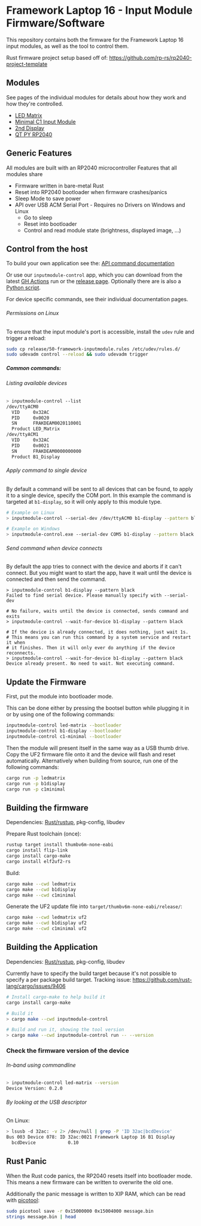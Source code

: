 # Framework Laptop 16 - Input Module Firmware/Software

This repository contains both the firmware for the Framework Laptop 16 input modules,
as well as the tool to control them.

Rust firmware project setup based off of: https://github.com/rp-rs/rp2040-project-template

## Modules

See pages of the individual modules for details about how they work and how
they're controlled.

- [LED Matrix](ledmatrix/README.md)
- [Minimal C1 Input Module](c1minimal/README.md)
- [2nd Display](b1display/README.md)
- [QT PY RP2040](qtpy/README.md)

## Generic Features

All modules are built with an RP2040 microcontroller
Features that all modules share

- Firmware written in bare-metal Rust
- Reset into RP2040 bootloader when firmware crashes/panics
- Sleep Mode to save power
- API over USB ACM Serial Port - Requires no Drivers on Windows and Linux
  - Go to sleep
  - Reset into bootloader
  - Control and read module state (brightness, displayed image, ...)

## Control from the host

To build your own application see the: [API command documentation](commands.md)

Or use our `inputmodule-control` app, which you can download from the latest
[GH Actions](https://github.com/FrameworkComputer/inputmodule-rs/actions) run or
the [release page](https://github.com/FrameworkComputer/inputmodule-rs/releases).
Optionally there are is also a [Python script](python/README.md).

For device specific commands, see their individual documentation pages.

###### Permissions on Linux
To ensure that the input module's port is accessible, install the `udev` rule and trigger a reload:

```sh
sudo cp release/50-framework-inputmodule.rules /etc/udev/rules.d/
sudo udevadm control --reload && sudo udevadm trigger
```

##### Common commands:

###### Listing available devices

```sh
> inputmodule-control --list
/dev/ttyACM0
  VID     0x32AC
  PID     0x0020
  SN      FRAKDEAM0020110001
  Product LED_Matrix
/dev/ttyACM1
  VID     0x32AC
  PID     0x0021
  SN      FRAKDEAM0000000000
  Product B1_Display
```

###### Apply command to single device

By default a command will be sent to all devices that can be found, to apply it
to a single device, specify the COM port.
In this example the command is targeted at `b1-display`, so it will only apply
to this module type.

```sh
# Example on Linux
> inputmodule-control --serial-dev /dev/ttyACM0 b1-display --pattern black

# Example on Windows
> inputmodule-control.exe --serial-dev COM5 b1-display --pattern black
```

###### Send command when device connects

By default the app tries to connect with the device and aborts if it can't
connect. But you might want to start the app, have it wait until the device is
connected and then send the command.

```
> inputmodule-control b1-display --pattern black
Failed to find serial device. Please manually specify with --serial-dev

# No failure, waits until the device is connected, sends command and exits
> inputmodule-control --wait-for-device b1-display --pattern black

# If the device is already connected, it does nothing, just wait 1s.
# This means you can run this command by a system service and restart it when
# it finishes. Then it will only ever do anything if the device reconnects.
> inputmodule-control --wait-for-device b1-display --pattern black
Device already present. No need to wait. Not executing command.
```

## Update the Firmware

First, put the module into bootloader mode.

This can be done either by pressing the bootsel button while plugging it in or
by using one of the following commands:

```sh
inputmodule-control led-matrix --bootloader
inputmodule-control b1-display --bootloader
inputmodule-control c1-minimal --bootloader
```

Then the module will present itself in the same way as a USB thumb drive.
Copy the UF2 firmware file onto it and the device will flash and reset automatically.
Alternatively when building from source, run one of the following commands:

```sh
cargo run -p ledmatrix
cargo run -p b1display
cargo run -p c1minimal
```

## Building the firmware

Dependencies: [Rust/rustup](https://rustup.rs/), pkg-config, libudev

Prepare Rust toolchain (once):

```sh
rustup target install thumbv6m-none-eabi
cargo install flip-link
cargo install cargo-make
cargo install elf2uf2-rs
```

Build:

```sh
cargo make --cwd ledmatrix
cargo make --cwd b1display
cargo make --cwd c1minimal
```

Generate the UF2 update file into `target/thumbv6m-none-eabi/release/`:

```sh
cargo make --cwd ledmatrix uf2
cargo make --cwd b1display uf2
cargo make --cwd c1minimal uf2
```

## Building the Application

Dependencies: [Rust/rustup](https://rustup.rs/), pkg-config, libudev

Currently have to specify the build target because it's not possible to specify a per package build target.
Tracking issue: https://github.com/rust-lang/cargo/issues/9406

```sh
# Install cargo-make to help build it
cargo install cargo-make

# Build it
> cargo make --cwd inputmodule-control

# Build and run it, showing the tool version
> cargo make --cwd inputmodule-control run -- --version
```

### Check the firmware version of the device

###### In-band using commandline

```sh
> inputmodule-control led-matrix --version
Device Version: 0.2.0
```

###### By looking at the USB descriptor

On Linux:

```sh
> lsusb -d 32ac: -v 2> /dev/null | grep -P 'ID 32ac|bcdDevice'
Bus 003 Device 078: ID 32ac:0021 Framework Laptop 16 B1 Display
  bcdDevice            0.10
```

## Rust Panic

When the Rust code panics, the RP2040 resets itself into bootloader mode.
This means a new firmware can be written to overwrite the old one.

Additionally the panic message is written to XIP RAM, which can be read with [picotool](https://github.com/raspberrypi/picotool):

```sh
sudo picotool save -r 0x15000000 0x15004000 message.bin
strings message.bin | head
```
